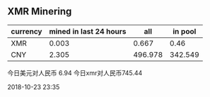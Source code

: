 ## XMR Minering

|currency|mined in last 24 hours|all|in pool|
|---|---|---|---|
|XMR|0.003|0.667|0.46|
|CNY|2.305|496.978|342.549|

今日美元对人民币 6.94	今日xmr对人民币745.44


2018-10-23 23:35